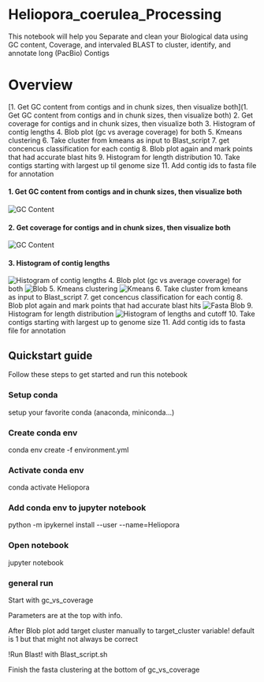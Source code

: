 # Heliopora_coerulea_Processing
This notebook will help you Separate and clean your Biological data using GC content, Coverage, and intervaled BLAST to cluster, identify, and annotate long (PacBio) Contigs

# Overview

[1. Get GC content from contigs and in chunk sizes, then visualize both](1. Get GC content from contigs and in chunk sizes, then visualize both)
2. Get coverage for contigs and in chunk sizes, then visualize both 
3. Histogram of contig lengths
4. Blob plot (gc vs average coverage) for both
5. Kmeans clustering
6. Take cluster from kmeans as input to Blast_script
7. get concencus classification for each contig
8. Blob plot again and mark points that had accurate blast hits
9. Histogram for length distribution
10. Take contigs starting with largest up til genome size
11. Add contig ids to fasta file for annotation



#### 1. Get GC content from contigs and in chunk sizes, then visualize both
![GC Content](https://github.com/AlexanderFastner/Heliopora_coerulea_Processing/blob/main/images/GC_content_000032.png?raw=true)
#### 2. Get coverage for contigs and in chunk sizes, then visualize both 
![GC Content](https://github.com/AlexanderFastner/Heliopora_coerulea_Processing/blob/main/images/Coverage_000032.png?raw=true)
#### 3. Histogram of contig lengths
![Histogram of contig lengths](https://github.com/AlexanderFastner/Heliopora_coerulea_Processing/blob/main/images/Histogram_of_lengths.png?raw=true)
4. Blob plot (gc vs average coverage) for both
![Blob](https://github.com/AlexanderFastner/Heliopora_coerulea_Processing/blob/main/images/Blob.png?raw=true)
5. Kmeans clustering 
![Kmeans](https://github.com/AlexanderFastner/Heliopora_coerulea_Processing/blob/main/images/Kmeans_clustering.png?raw=true)
6. Take cluster from kmeans as input to Blast_script
7. get concencus classification for each contig
8. Blob plot again and mark points that had accurate blast hits
![Fasta Blob](https://github.com/AlexanderFastner/Heliopora_coerulea_Processing/blob/main/images/Fasta_Blob.png?raw=true)
9. Histogram for length distribution
![Histogram of lengths and cutoff](https://github.com/AlexanderFastner/Heliopora_coerulea_Processing/blob/main/images/Histogram_of_lengths_of_subset.png?raw=true)
10. Take contigs starting with largest up to genome size
11. Add contig ids to fasta file for annotation


## Quickstart guide
Follow these steps to get started and run this notebook

### Setup conda
setup your favorite conda (anaconda, miniconda...)

### Create conda env
conda env create -f environment.yml

### Activate conda env
conda activate Heliopora

### Add conda env to jupyter notebook
python -m ipykernel install --user --name=Heliopora

### Open notebook
jupyter notebook

### general run
Start with gc_vs_coverage

Parameters are at the top with info.

After Blob plot add target cluster manually to target_cluster variable! default is 1 but that might not always be correct

!Run Blast! with Blast_script.sh

Finish the fasta clustering at the bottom of gc_vs_coverage

